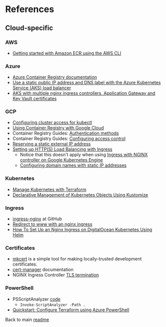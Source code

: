 # References

## Cloud-specific

### AWS

- [Getting started with Amazon ECR using the AWS CLI](https://docs.aws.amazon.com/AmazonECR/latest/userguide/getting-started-cli.html)

### Azure

- [Azure Container Registry documentation](https://docs.microsoft.com/en-us/azure/container-registry/)
- [Use a static public IP address and DNS label with the Azure Kubernetes Service (AKS) load balancer](https://docs.microsoft.com/en-us/azure/aks/static-ip)
- [AKS with multiple nginx ingress controllers, Application Gateway and Key Vault certificates](https://blog.hjgraca.com/aks-with-multiple-nginx-ingress-controllers-application-gateway-and-key-vault-certificates)

### GCP

- [Configuring cluster access for kubectl](https://cloud.google.com/kubernetes-engine/docs/how-to/cluster-access-for-kubectl)
- [Using Container Registry with Google Cloud](https://cloud.google.com/container-registry/docs/using-with-google-cloud-platform)
- Container Registry Guides: [Authentication methods](https://cloud.google.com/container-registry/docs/advanced-authentication)
- Container Registry Guides: [Configuring access control](https://cloud.google.com/container-registry/docs/access-control)
- [Reserving a static external IP address](https://cloud.google.com/compute/docs/ip-addresses/reserve-static-external-ip-address#gcloud)
- [Setting up HTTP(S) Load Balancing with Ingress](https://cloud.google.com/kubernetes-engine/docs/tutorials/http-balancer)
  - Notice that this doesn't apply when using [Ingress with NGINX controller on Google Kubernetes Engine](https://cloud.google.com/community/tutorials/nginx-ingress-gke)
  - [Configuring domain names with static IP addresses](https://cloud.google.com/kubernetes-engine/docs/tutorials/configuring-domain-name-static-ip)

### Kubernetes

- [Manage Kubernetes with Terraform](https://learn.hashicorp.com/collections/terraform/kubernetes)
- [Declarative Management of Kubernetes Objects Using Kustomize](https://kubernetes.io/docs/tasks/manage-kubernetes-objects/kustomization/)

### Ingress

- [ingress-nginx](https://github.com/kubernetes/ingress-nginx/tree/master/charts/ingress-nginx) at GitHub
- [Redirect to www with an nginx ingress](https://www.informaticsmatters.com/blog/2020/06/03/redirecting-to-www.html)
- [How To Set Up an Nginx Ingress on DigitalOcean Kubernetes Using Helm](https://www.digitalocean.com/community/tutorials/how-to-set-up-an-nginx-ingress-on-digitalocean-kubernetes-using-helm)

### Certificates

- [mkcert](https://github.com/FiloSottile/mkcert) is a simple tool for making locally-trusted development certificates.
- [cert-manager](https://cert-manager.io/docs/installation/kubernetes/) documentation
- NGINX Ingress Controller [TLS termination](https://kubernetes.github.io/ingress-nginx/examples/tls-termination/)

### PowerShell

- PSScriptAnalyzer [code](https://github.com/PowerShell/PSScriptAnalyzer)
  - `Invoke-ScriptAnalyzer -Path .`
- [Quickstart: Configure Terraform using Azure PowerShell](https://docs.microsoft.com/en-us/azure/developer/terraform/get-started-powershell)

Back to main [readme](../README.md)
